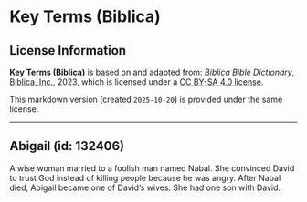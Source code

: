 # Key Terms (Biblica)

## License Information

**Key Terms (Biblica)** is based on and adapted from: _Biblica Bible Dictionary_, [Biblica, Inc.](https://www.biblica.com/), 2023, which is licensed under a [CC BY-SA 4.0 license](https://creativecommons.org/licenses/by-sa/4.0/legalcode.en).

This markdown version (created `2025-10-20`) is provided under the same license.



--------------------------------

## Abigail (id: 132406)

A wise woman married to a foolish man named Nabal. She convinced David to trust God instead of killing people because he was angry. After Nabal died, Abigail became one of David’s wives. She had one son with David.


